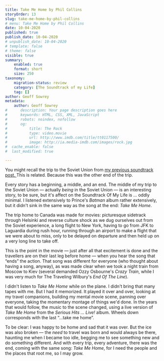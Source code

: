 ```yaml
---
title: Take Me Home by Phil Collins
storyOrder: 13
slug: take-me-home-by-phil-collins
# menu: Take Me Home by Phil Collins
date: 10-04-2020
published: true
publish_date: 10-04-2020
# unpublish_date: 10-04-2020
# template: false
# theme: false
visible: true
summary:
    enabled: true
    format: short
    size: 250
taxonomy:
    migration-status: review
    category: [The Soundtrack of my Life]
    tag: []
author: Geoff Sowrey
metadata:
    author: Geoff Sowrey
#      description: Your page description goes here
#      keywords: HTML, CSS, XML, JavaScript
#      robots: noindex, nofollow
#      og:
#          title: The Rock
#          type: video.movie
#          url: http://www.imdb.com/title/tt0117500/
#          image: http://ia.media-imdb.com/images/rock.jpg
#  cache_enable: false
#  last_modified: true

---
```


You might recall the trip to the Soviet Union from [my previous soundtrack post. ](/soundtrack/get-off-my-cloud-by-the-rolling-stones/)This is related. Because this was the other end of the trip.

Every story has a beginning, a middle, and an end. The middle of my trip to the Soviet Union — actually *being* in the Soviet Union — is an interesting story, to be sure, but it's affect on the Soundtrack Of My Life is … oddly minimal. I listened extensively to Prince's *Batman* album rather extensively, but it didn't sink in the same way as the song at the end: *Take Me Home*.

The trip home to Canada was made for movies: picturesque sidetrack through Helsinki and reverse culture shock as we dug ourselves out from the Soviet experience, a long flight to New York, having to go from JFK to Laguardia during rush hour, running through an airport to make a flight that we were about to miss, only to be delayed on departure and then held up on a very long line to take off.

This is the point in the movie — just after all that excitement is done and the travellers are on their last leg before home — when you hear the song that “ends” the action. That song was different for everyone (who thought about having a song, anyway), as was made clear when we took a night train from Moscow to Kiev (several demanded Ozzy Osbourne's *Crazy Train*, while I was very much for The Traveling Wilbury's *End Of The Line*).

I didn't listen to *Take Me Home* while on the plane. I didn't bring that many tapes with me. But I had it memorized. It played it over and over, looking at my travel companions, building my mental movie scene, panning over everyone, taking the momentary montage of things we'd done. In the years that would follow, the music to the scene changed, using a live version of *Take Me Home* from the *Serious Hits … Live!* album. Wheels down corresponds with the last “…take me home”.

To be clear: I was happy to be home and sad that it was over. But the ice was also broken — the *need* to travel was born and would always be there, haunting me when I became too idle, begging me to see something new and do something different. And with every trip, every adventure, there was the end, coming with the same song: *Take Me Home*, for I need the people and the places that root me, so I may grow.
